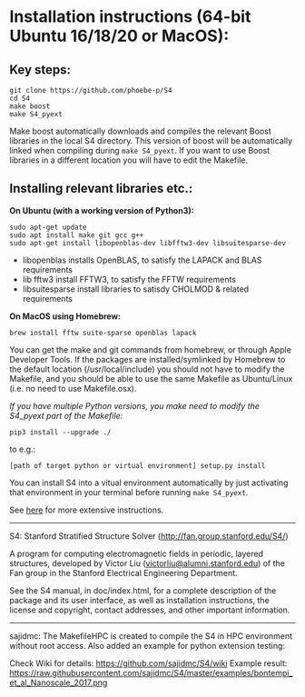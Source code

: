 # Installation instructions (64-bit Ubuntu 16/18/20 or MacOS):

## Key steps:

```
git clone https://github.com/phoebe-p/S4
cd S4
make boost
make S4_pyext
```

Make boost automatically downloads and compiles the relevant Boost libraries in the local S4 directory. This version of boost will be automatically linked when
compiling during `make S4_pyext`. If you want to use Boost libraries in a different location you will have to edit the Makefile.

## Installing relevant libraries etc.:

**On Ubuntu (with a working version of Python3):**

```
sudo apt-get update
sudo apt install make git gcc g++
sudo apt-get install libopenblas-dev libfftw3-dev libsuitesparse-dev
```

- libopenblas installs OpenBLAS, to satisfy the LAPACK and BLAS requirements
- lib fftw3 install FFTW3, to satisfy the FFTW requirements
- libsuitesparse install libraries to satisdy CHOLMOD & related requirements

**On MacOS using Homebrew:**

```
brew install fftw suite-sparse openblas lapack
```

You can get the make and git commands from homebrew, or through Apple Developer Tools. If the packages are installed/symlinked by Homebrew to the default location (/usr/local/include) you should not have to modify the Makefile, and you should be able to use the same Makefile as Ubuntu/Linux (i.e. no need to use Makefile.osx).

*If you have multiple Python versions, you make need to modify the S4_pyext part of the Makefile:*

````
pip3 install --upgrade ./
````

to e.g.:
```
[path of target python or virtual environment] setup.py install
```

You can install S4 into a vitual environment automatically by just activating that environment in your terminal before running `make S4_pyext`.

See [here](https://rayflare.readthedocs.io/en/latest/Installation/installation.html) for more extensive instructions.

-------------------------------------

S4: Stanford Stratified Structure Solver (http://fan.group.stanford.edu/S4/)

A program for computing electromagnetic fields in periodic, layered
structures, developed by Victor Liu (victorliu@alumni.stanford.edu) of the
Fan group in the Stanford Electrical Engineering Department.

See the S4 manual, in doc/index.html, for a complete
description of the package and its user interface, as well as
installation instructions, the license and copyright, contact
addresses, and other important information.

---------------------------------------

sajidmc: The MakefileHPC is created to compile the S4 in HPC environment without
root access. Also added an example for python extension testing: 

Check Wiki for details: https://github.com/sajidmc/S4/wiki
Example result: https://raw.githubusercontent.com/sajidmc/S4/master/examples/bontempi_et_al_Nanoscale_2017.png

